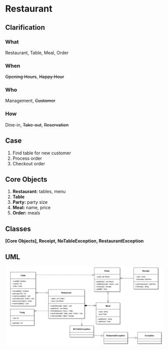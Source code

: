 # Restaurant

## Clarification

### What

Restaurant, Table, Meal, Order

### When

~~Opening Hours~~, ~~Happy Hour~~

### Who

Management, ~~Customer~~

### How

Dine-in, ~~Take-out~~, ~~Reservation~~

## Case

1. Find table for new customer
2. Process order
3. Checkout order

## Core Objects

1. **Restaurant:** tables, menu
2. **Table**
3. **Party:** party size
4. **Meal:** name, price
5. **Order:** meals

## Classes

**[Core Objects], Receipt, NoTableException, RestaurantException**

## UML

![UML](./Screenshot%202023-03-27%20at%209.01.58%20PM.png)